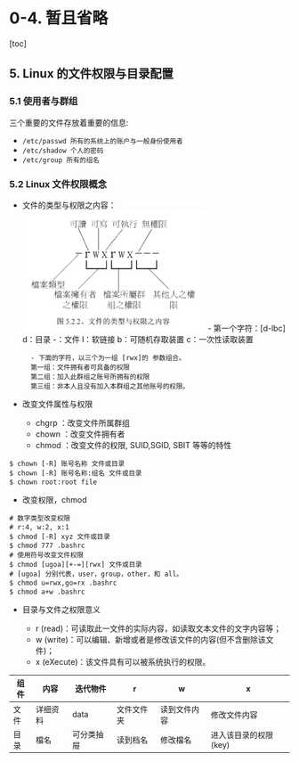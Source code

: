 # 0-4. 暂且省略

[toc]

## 5. Linux 的文件权限与目录配置

### 5.1 使用者与群组

三个重要的文件存放着重要的信息:

- `/etc/passwd 所有的系统上的账户与一般身份使用者`
- `/etc/shadow 个人的密码`
- `/etc/group 所有的组名`

### 5.2 Linux 文件权限概念

- 文件的类型与权限之内容：
  ![file_premission](../../.attachments/file_premission.png) - 第一个字符：[d-lbc]
  d：目录 -：文件
  l：软链接
  b：可随机存取装置
  c：一次性读取装置

        - 下面的字符，以三个为一组 [rwx]的 参数组合。
        第一组：文件拥有者可具备的权限
        第二组：加入此群组之账号所拥有的权限
        第三组：非本人且没有加入本群组之其他账号的权限。

- 改变文件属性与权限
  - chgrp ：改变文件所属群组
  - chown ：改变文件拥有者
  - chmod ：改变文件的权限, SUID,SGID, SBIT 等等的特性

```shell
$ chown [-R] 账号名称 文件或目录
$ chown [-R] 账号名称:组名 文件或目录
$ chown root:root file
```

- 改变权限，chmod

```shell
# 数字类型改变权限
# r:4, w:2, x:1
$ chmod [-R] xyz 文件或目录
$ chmod 777 .bashrc
# 使用符号改变文件权限
$ chmod [ugoa][+-=][rwx] 文件或目录
# [ugoa] 分别代表，user，group，other，和 all。
$ chmod u=rwx,go=rx .bashrc
$ chmod a+w .bashrc
```

- 目录与文件之权限意义

  - r (read)：可读取此一文件的实际内容，如读取文本文件的文字内容等；
  - w (write)：可以编辑、新增或者是修改该文件的内容(但不含删除该文件)；
  - x (eXecute)：该文件具有可以被系统执行的权限。

| 组件 | 内容     | 迭代物件   | r          | w            | x                     |
| ---- | -------- | ---------- | ---------- | ------------ | --------------------- |
| 文件 | 详细资料 | data       | 文件文件夹 | 读到文件内容 | 修改文件内容          | 执行文件内容 |
| 目录 | 檔名     | 可分类抽屉 | 读到档名   | 修改檔名     | 进入该目录的权限(key) |
